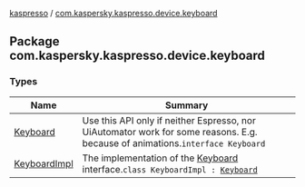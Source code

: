 [kaspresso](../index.md) / [com.kaspersky.kaspresso.device.keyboard](./index.md)

## Package com.kaspersky.kaspresso.device.keyboard

### Types

| Name | Summary |
|---|---|
| [Keyboard](-keyboard/index.md) | Use this API only if neither Espresso, nor UiAutomator work for some reasons. E.g. because of animations.`interface Keyboard` |
| [KeyboardImpl](-keyboard-impl/index.md) | The implementation of the [Keyboard](-keyboard/index.md) interface.`class KeyboardImpl : `[`Keyboard`](-keyboard/index.md) |
